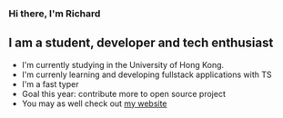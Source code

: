 ### Hi there, I'm Richard

## I am a student, developer and tech enthusiast
- I'm currently studying in the University of Hong Kong.
- I'm currenly learning and developing fullstack applications with TS
- I'm a fast typer
- Goal this year: contribute more to open source project
- You may as well check out [my website](https://manyan-chan.github.io/)

